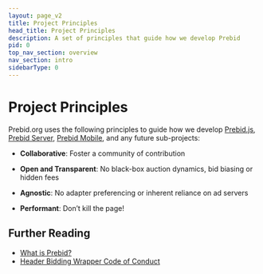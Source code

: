 ```yaml
---
layout: page_v2
title: Project Principles
head_title: Project Principles
description: A set of principles that guide how we develop Prebid
pid: 0
top_nav_section: overview
nav_section: intro
sidebarType: 0
---
```




# Project Principles

Prebid.org uses the following principles to guide how we develop [Prebid.js]({{site.baseurl}}/prebid/prebidjs.html), [Prebid Server]({{site.baseurl}}/prebid-server/prebid-server-overview.html), [Prebid Mobile]({{site.baseurl}}/prebid-mobile/prebid-mobile.html), and any future sub-projects:

+ **Collaborative**: Foster a community of contribution

+ **Open and Transparent**: No black-box auction dynamics, bid biasing or hidden fees

+ **Agnostic**: No adapter preferencing or inherent reliance on ad servers

+ **Performant**: Don’t kill the page!

## Further Reading

+ [What is Prebid?](/overview/intro.html)
+ [Header Bidding Wrapper Code of Conduct]({{site.baseurl}}/wrapper_code_of_conduct.html)


